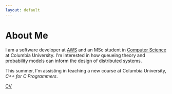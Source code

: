 ```yaml
---
layout: default
---
```


# About Me

I am a software developer at [AWS](https://aws.amazon.com/) and an MSc student in [Computer Science](https://www.cs.columbia.edu/) at Columbia University. I'm interested in how queueing theory and probability models can inform the design of distributed systems. 

This summer, I'm assisting in teaching a new course at Columbia University, *C++ for C Programmers*.


[CV](./sam/cv/smeshoyrer_cv.pdf)

